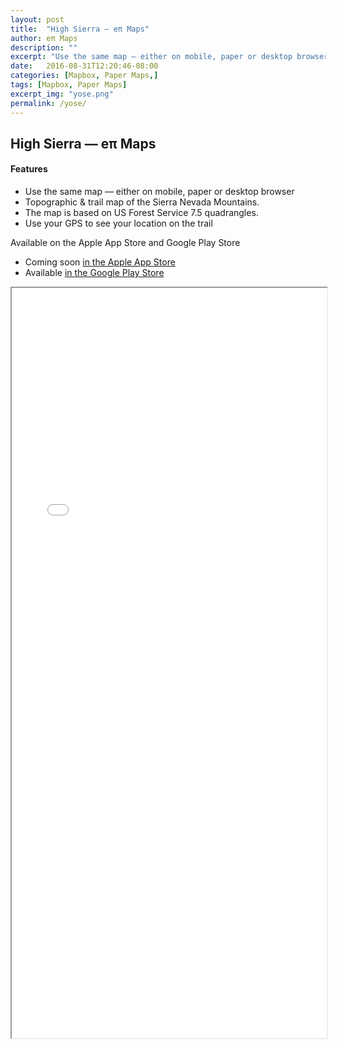 ```yaml
---
layout: post
title:  "High Sierra — eπ Maps"
author: eπ Maps
description: ""
excerpt: "Use the same map — either on mobile, paper or desktop browser"
date:   2016-08-31T12:20:46-08:00
categories: [Mapbox, Paper Maps,]
tags: [Mapbox, Paper Maps]
excerpt_img: "yose.png"
permalink: /yose/
---
```


## High Sierra — eπ Maps

#### Features
* Use the same map — either on mobile, paper or desktop browser
* Topographic & trail map of the Sierra Nevada Mountains.
* The map is based on US Forest Service 7.5 quadrangles.
* Use your GPS to see your location on the trail

Available on the Apple App Store and Google Play Store

* Coming soon [in the Apple App Store][ios]
* Available [in the Google Play Store][android]

<iframe allowfullscreen="true" width = "100%" height = "1200" src="/Mapbox/usfs-ciqk2376r000lb9m98hmyzwr7.html#13.00/37.8733/-119.3215">
  <p>Your browser does not support iframes.</p>
</iframe>

[ios]:      https://itunes.apple.com/us/developer/epi-rational-inc./id416401310
[android]:  https://play.google.com/store/apps/details?id=com.roblabs.papermaps.usfs.sierra

[tsg]:  http://www.timestampgenerator.com
